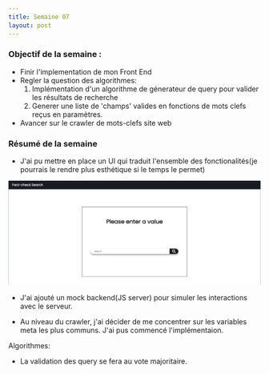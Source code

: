 ```yaml
---
title: Semaine 07
layout: post
---
```


### Objectif de la semaine : 
- Finir l'implementation de mon Front End 
- Regler la question des algorithmes:
  1. Implémentation d'un algorithme de génerateur de query pour valider les résultats de recherche
  2. Generer une liste de 'champs' valides en fonctions de mots clefs reçus en paramètres.
- Avancer sur le crawler de mots-clefs site web

### Résumé de la semaine 
 
- J'ai pu mettre en place un UI  qui traduit l'ensemble des fonctionalités(je pourrais le rendre plus esthétique si le temps le permet)

![UI](../assets/img/ui-0.png)

- J'ai ajouté un mock backend(JS server) pour simuler les interactions avec le serveur.

- Au niveau du crawler, j'ai décider de me concentrer sur les variables meta les plus communs. J'ai pus commencé l'implémentaion.

Algorithmes: 
- La validation des query se fera au vote majoritaire.




